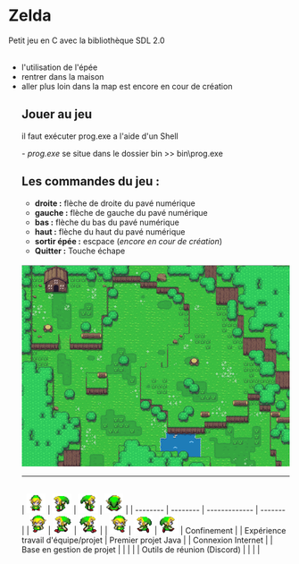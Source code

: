 <h1>Zelda</h1> 
Petit jeu en C avec la bibliothèque SDL 2.0
<br />
<br />
<ul><li>l'utilisation de l'épée</li>
<li>rentrer dans la maison</li>
<li>aller plus loin dans la map est encore en cour de création</li>

<h2>Jouer au jeu</h2>
<p>il faut exécuter prog.exe a l'aide d'un Shell</p>
<p>- <em>prog.exe</em> se situe dans le dossier bin >> bin\prog.exe</p>

<h2>Les commandes du jeu :</h2>
<ul>
    <li>
        <strong>droite :</strong> flèche de droite du pavé numérique
    </li>
    <li>
        <strong>gauche :</strong> flèche de gauche du pavé numérique
    </li>
    <li>
        <strong>bas :</strong> flèche du bas du pavé numérique
    </li>
    <li>
        <strong>haut :</strong> flèche du haut du pavé numérique
    </li>
    <li>
        <strong>sortir épée :</strong> escpace (<em>encore en cour de création</em>)
    </li>
    <li>
        <strong>Quitter :</strong> Touche échape
    </li>
</ul>

<br />
<img src="src/zeldamap.bmp">
<hr />

<br />
| <img src="src/linkB.bmp"> | <img src="src/linkG.bmp"> | <img src="src/linkR.bmp"> | <img src="src/linkH.bmp"> |
| -------- | -------- | ------------- | ------- |
|<img src="src/linkB1.bmp">| <img src="src/linkG1.bmp"> | <img src="src/linkR1.bmp"> |
| <img src="src/linkB2.bmp">| <img src="src/linkG2.bmp"> | <img src="src/linkR2.bmp"> | Confinement |
| Expérience travail d'équipe/projet | Premier projet Java |   | Connexion Internet |
| Base en gestion de projet |  |  |   |
| Outils de réunion (Discord) |  |  |  |
